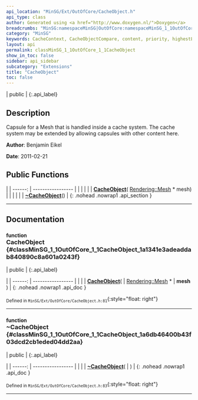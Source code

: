 ```yaml
---
api_location: "MinSG/Ext/OutOfCore/CacheObject.h"
api_type: class
author: Generated using <a href="http://www.doxygen.nl/">Doxygen</a>
breadcrumbs: "MinSG:namespaceMinSG|OutOfCore:namespaceMinSG_1_1OutOfCore"
category: "MinSG"
keywords: CacheContext, CacheObjectCompare, content, priority, highestLevelStored, updated, CacheObject, CacheObject, getPriority, setPriority, getContent, isContainedIn, getHighestLevelStored, setHighestLevelStored, CacheObject, ~CacheObject
layout: api
permalink: classMinSG_1_1OutOfCore_1_1CacheObject
show_in_toc: false
sidebar: api_sidebar
subcategory: "Extensions"
title: "CacheObject"
toc: false
---
```


| public |
{:.api_label}

## Description



Capsule for a Mesh that is handled inside a cache system. The cache system may be extended by allowing capsules with other content here.



**Author**: Benjamin Eikel



**Date**: 2011-02-21





## Public Functions

|
| ------: | ----------------- |
|  | |
|  | **[CacheObject](#classMinSG_1_1OutOfCore_1_1CacheObject_1a1341e3adeaddab840890c8a601a0243f)**( [Rendering::Mesh](classRendering_1_1Mesh) * mesh) |
|  | |
|  | **[~CacheObject](#classMinSG_1_1OutOfCore_1_1CacheObject_1a6db46400b43f03dcd2cb1eded04dd2aa)**() |
{: .nohead .nowrap1 .api_section }


-------------------------------------------------------------------

## Documentation

### <small>function</small><br/> CacheObject {#classMinSG_1_1OutOfCore_1_1CacheObject_1a1341e3adeaddab840890c8a601a0243f}

| public |
{:.api_label}

|
| ------: | ----------------- |
|  |
|  **[CacheObject](#classMinSG_1_1OutOfCore_1_1CacheObject_1a1341e3adeaddab840890c8a601a0243f)**( |  [Rendering::Mesh](classRendering_1_1Mesh) * | **mesh** ) |
{: .nohead .nowrap1 .api_doc }





<sub>Defined in `MinSG/Ext/OutOfCore/CacheObject.h:81`</sub>{:style="float: right"}

-------------------------------------------------------------------

### <small>function</small><br/> ~CacheObject {#classMinSG_1_1OutOfCore_1_1CacheObject_1a6db46400b43f03dcd2cb1eded04dd2aa}

| public |
{:.api_label}

|
| ------: | ----------------- |
|  |
|  **[~CacheObject](#classMinSG_1_1OutOfCore_1_1CacheObject_1a6db46400b43f03dcd2cb1eded04dd2aa)**( |  ) |
{: .nohead .nowrap1 .api_doc }





<sub>Defined in `MinSG/Ext/OutOfCore/CacheObject.h:83`</sub>{:style="float: right"}

-------------------------------------------------------------------

